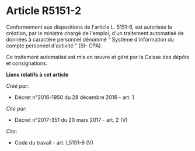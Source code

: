 # Article R5151-2

Conformément aux dispositions de l'article L. 5151-6, est autorisée la création, par le ministre chargé de l'emploi, d'un
traitement automatisé de données à caractère personnel dénommé “ Système d'information du compte personnel d'activité ” (SI-
CPA). 

Ce traitement automatisé est mis en œuvre et géré par la Caisse des dépôts et consignations.

**Liens relatifs à cet article**

_Créé par_:

  - Décret n°2016-1950 du 28 décembre 2016 - art. 1

_Cité par_:

  - Décret n°2017-351 du 20 mars 2017 - art. 2 (V)

_Cite_:

  - Code du travail - art. L5151-6 (V)
